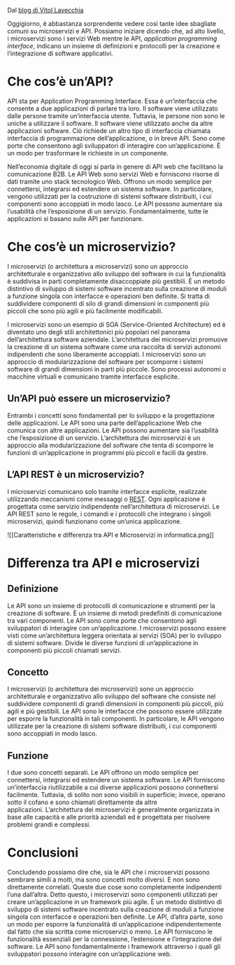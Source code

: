 Dal [blog di Vitol Lavecchia](https://vitolavecchia.altervista.org/caratteristiche-e-differenza-tra-api-e-microservizi-in-informatica/)

Oggigiorno, è abbastanza sorprendente vedere così tante idee sbagliate comuni su microservizi e API. Possiamo iniziare dicendo che, ad alto livello, i microservizi sono i servizi Web mentre le API, _application programming interface_, indicano un insieme di definizioni e protocolli per la creazione e l’integrazione di software applicativi.

# Che cos’è un’API?

API sta per Application Programming Interface. Essa è un’interfaccia che consente a due applicazioni di parlare tra loro. Il software viene utilizzato dalle persone tramite un’interfaccia utente. Tuttavia, le persone non sono le uniche a utilizzare il software. Il software viene utilizzato anche da altre applicazioni software. Ciò richiede un altro tipo di interfaccia chiamata interfaccia di programmazione dell’applicazione, o in breve API. Sono come porte che consentono agli sviluppatori di interagire con un’applicazione. È un modo per trasformare le richieste in un componente.

Nell’economia digitale di oggi si parla in genere di API web che facilitano la comunicazione B2B. Le API Web sono servizi Web e forniscono risorse di dati tramite uno stack tecnologico Web. Offrono un modo semplice per connettersi, integrarsi ed estendere un sistema software. In particolare, vengono utilizzati per la costruzione di sistemi software distribuiti, i cui componenti sono accoppiati in modo lasco. Le API possono aumentare sia l’usabilità che l’esposizione di un servizio. Fondamentalmente, tutte le applicazioni si basano sulle API per funzionare.

# Che cos’è un microservizio?

I microservizi (o architettura a microservizi) sono un approccio architetturale e organizzativo allo sviluppo del software in cui la funzionalità è suddivisa in parti completamente disaccoppiate più gestibili. È un metodo distintivo di sviluppo di sistemi software incentrato sulla creazione di moduli a funzione singola con interfacce e operazioni ben definite. Si tratta di suddividere componenti di silo di grandi dimensioni in componenti più piccoli che sono più agili e più facilmente modificabili.

I microservizi sono un esempio di SOA (Service-Oriented Architecture) ed è diventato uno degli stili architettonici più popolari nel panorama dell’architettura software aziendale. L’architettura dei microservizi promuove la creazione di un sistema software come una raccolta di servizi autonomi indipendenti che sono liberamente accoppiati. I microservizi sono un approccio di modularizzazione del software per scomporre i sistemi software di grandi dimensioni in parti più piccole. Sono processi autonomi o macchine virtuali e comunicano tramite interfacce esplicite.

## Un’API può essere un microservizio?

Entrambi i concetti sono fondamentali per lo sviluppo e la progettazione delle applicazioni. Le API sono una parte dell’applicazione Web che comunica con altre applicazioni. Le API possono aumentare sia l’usabilità che l’esposizione di un servizio. L’architettura dei microservizi è un approccio alla modularizzazione del software che tenta di scomporre le funzioni di un’applicazione in programmi più piccoli e facili da gestire.

## L’API REST è un microservizio?

I microservizi comunicano solo tramite interfacce esplicite, realizzate utilizzando meccanismi come messaggi o [REST](https://vitolavecchia.altervista.org/differenza-tra-endpoint-servizio-web-rest-api-e-proxy/). Ogni applicazione è progettata come servizio indipendente nell’architettura di microservizi. Le API REST sono le regole, i comandi e i protocolli che integrano i singoli microservizi, quindi funzionano come un’unica applicazione.

![[Caratteristiche e differenza tra API e Microservizi in informatica.png]]
# Differenza tra API e microservizi

## Definizione

Le API sono un insieme di protocolli di comunicazione e strumenti per la creazione di software. È un insieme di metodi predefiniti di comunicazione tra vari componenti. Le API sono come porte che consentono agli sviluppatori di interagire con un’applicazione. I microservizi possono essere visti come un’architettura leggera orientata ai servizi (SOA) per lo sviluppo di sistemi software. Divide le diverse funzioni di un’applicazione in componenti più piccoli chiamati servizi.

## Concetto

I microservizi (o architettura dei microservizi) sono un approccio architetturale e organizzativo allo sviluppo del software che consiste nel suddividere componenti di grandi dimensioni in componenti più piccoli, più agili e più gestibili. Le API sono le interfacce che possono essere utilizzate per esporre la funzionalità in tali componenti. In particolare, le API vengono utilizzate per la creazione di sistemi software distribuiti, i cui componenti sono accoppiati in modo lasco.

## Funzione

I due sono concetti separati. Le API offrono un modo semplice per connettersi, integrarsi ed estendere un sistema software. Le API forniscono un’interfaccia riutilizzabile a cui diverse applicazioni possono connettersi facilmente. Tuttavia, di solito non sono visibili in superficie; invece, operano sotto il cofano e sono chiamati direttamente da altre applicazioni. L’architettura dei microservizi è generalmente organizzata in base alle capacità e alle priorità aziendali ed è progettata per risolvere problemi grandi e complessi.

# Conclusioni

Concludendo possiamo dire che, sia le API che i microservizi possono sembrare simili a molti, ma sono concetti molto diversi. E non sono direttamente correlati. Queste due cose sono completamente indipendenti l’una dall’altra. Detto questo, i microservizi sono componenti utilizzati per creare un’applicazione in un framework più agile. È un metodo distintivo di sviluppo di sistemi software incentrato sulla creazione di moduli a funzione singola con interfacce e operazioni ben definite. Le API, d’altra parte, sono un modo per esporre la funzionalità di un’applicazione indipendentemente dal fatto che sia scritta come microservizi o meno. Le API forniscono le funzionalità essenziali per la connessione, l’estensione e l’integrazione del software. Le API sono fondamentalmente i framework attraverso i quali gli sviluppatori possono interagire con un’applicazione web.